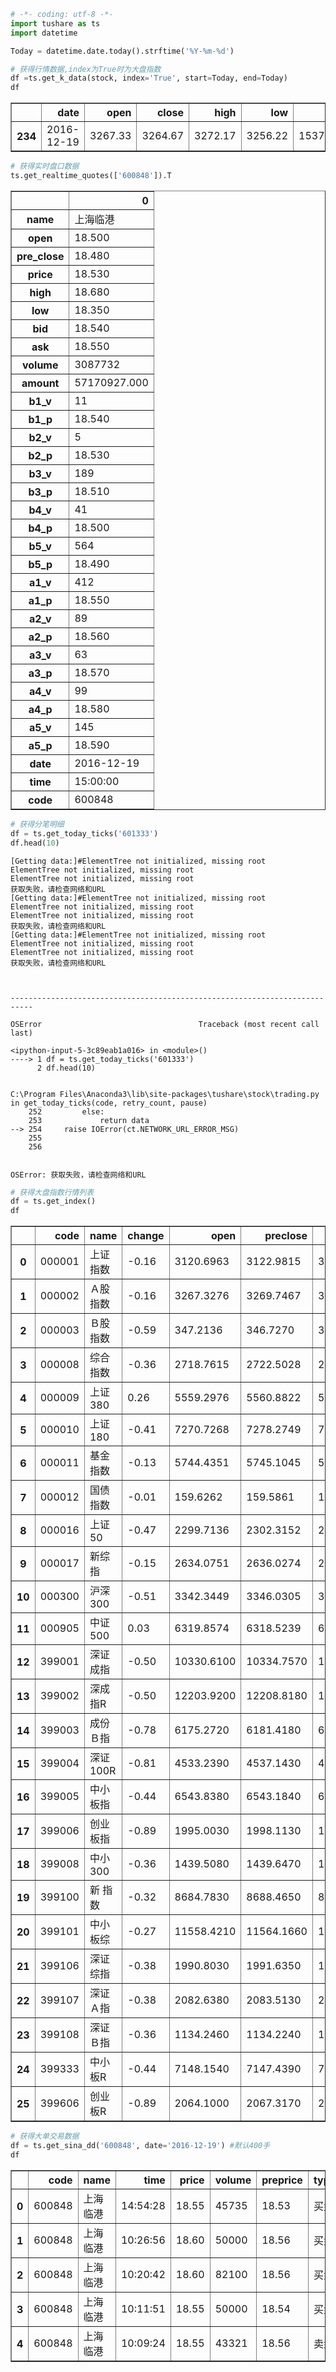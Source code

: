 

```python
# -*- coding: utf-8 -*-
import tushare as ts
import datetime

Today = datetime.date.today().strftime('%Y-%m-%d')

# 获得行情数据,index为True时为大盘指数
df =ts.get_k_data(stock, index='True', start=Today, end=Today)
df
```




<div>
<table border="1" class="dataframe">
  <thead>
    <tr style="text-align: right;">
      <th></th>
      <th>date</th>
      <th>open</th>
      <th>close</th>
      <th>high</th>
      <th>low</th>
      <th>volume</th>
      <th>code</th>
    </tr>
  </thead>
  <tbody>
    <tr>
      <th>234</th>
      <td>2016-12-19</td>
      <td>3267.33</td>
      <td>3264.67</td>
      <td>3272.17</td>
      <td>3256.22</td>
      <td>153742399.0</td>
      <td>sh000002</td>
    </tr>
  </tbody>
</table>
</div>




```python
# 获得实时盘口数据
ts.get_realtime_quotes(['600848']).T
```




<div>
<table border="1" class="dataframe">
  <thead>
    <tr style="text-align: right;">
      <th></th>
      <th>0</th>
    </tr>
  </thead>
  <tbody>
    <tr>
      <th>name</th>
      <td>上海临港</td>
    </tr>
    <tr>
      <th>open</th>
      <td>18.500</td>
    </tr>
    <tr>
      <th>pre_close</th>
      <td>18.480</td>
    </tr>
    <tr>
      <th>price</th>
      <td>18.530</td>
    </tr>
    <tr>
      <th>high</th>
      <td>18.680</td>
    </tr>
    <tr>
      <th>low</th>
      <td>18.350</td>
    </tr>
    <tr>
      <th>bid</th>
      <td>18.540</td>
    </tr>
    <tr>
      <th>ask</th>
      <td>18.550</td>
    </tr>
    <tr>
      <th>volume</th>
      <td>3087732</td>
    </tr>
    <tr>
      <th>amount</th>
      <td>57170927.000</td>
    </tr>
    <tr>
      <th>b1_v</th>
      <td>11</td>
    </tr>
    <tr>
      <th>b1_p</th>
      <td>18.540</td>
    </tr>
    <tr>
      <th>b2_v</th>
      <td>5</td>
    </tr>
    <tr>
      <th>b2_p</th>
      <td>18.530</td>
    </tr>
    <tr>
      <th>b3_v</th>
      <td>189</td>
    </tr>
    <tr>
      <th>b3_p</th>
      <td>18.510</td>
    </tr>
    <tr>
      <th>b4_v</th>
      <td>41</td>
    </tr>
    <tr>
      <th>b4_p</th>
      <td>18.500</td>
    </tr>
    <tr>
      <th>b5_v</th>
      <td>564</td>
    </tr>
    <tr>
      <th>b5_p</th>
      <td>18.490</td>
    </tr>
    <tr>
      <th>a1_v</th>
      <td>412</td>
    </tr>
    <tr>
      <th>a1_p</th>
      <td>18.550</td>
    </tr>
    <tr>
      <th>a2_v</th>
      <td>89</td>
    </tr>
    <tr>
      <th>a2_p</th>
      <td>18.560</td>
    </tr>
    <tr>
      <th>a3_v</th>
      <td>63</td>
    </tr>
    <tr>
      <th>a3_p</th>
      <td>18.570</td>
    </tr>
    <tr>
      <th>a4_v</th>
      <td>99</td>
    </tr>
    <tr>
      <th>a4_p</th>
      <td>18.580</td>
    </tr>
    <tr>
      <th>a5_v</th>
      <td>145</td>
    </tr>
    <tr>
      <th>a5_p</th>
      <td>18.590</td>
    </tr>
    <tr>
      <th>date</th>
      <td>2016-12-19</td>
    </tr>
    <tr>
      <th>time</th>
      <td>15:00:00</td>
    </tr>
    <tr>
      <th>code</th>
      <td>600848</td>
    </tr>
  </tbody>
</table>
</div>




```python
# 获得分笔明细
df = ts.get_today_ticks('601333')
df.head(10)
```

    [Getting data:]#ElementTree not initialized, missing root
    ElementTree not initialized, missing root
    ElementTree not initialized, missing root
    获取失败，请检查网络和URL
    [Getting data:]#ElementTree not initialized, missing root
    ElementTree not initialized, missing root
    ElementTree not initialized, missing root
    获取失败，请检查网络和URL
    [Getting data:]#ElementTree not initialized, missing root
    ElementTree not initialized, missing root
    ElementTree not initialized, missing root
    获取失败，请检查网络和URL
    


    ---------------------------------------------------------------------------

    OSError                                   Traceback (most recent call last)

    <ipython-input-5-3c89eab1a016> in <module>()
    ----> 1 df = ts.get_today_ticks('601333')
          2 df.head(10)
    

    C:\Program Files\Anaconda3\lib\site-packages\tushare\stock\trading.py in get_today_ticks(code, retry_count, pause)
        252         else:
        253             return data
    --> 254     raise IOError(ct.NETWORK_URL_ERROR_MSG)
        255 
        256 
    

    OSError: 获取失败，请检查网络和URL



```python
# 获得大盘指数行情列表
df = ts.get_index()
df
```




<div>
<table border="1" class="dataframe">
  <thead>
    <tr style="text-align: right;">
      <th></th>
      <th>code</th>
      <th>name</th>
      <th>change</th>
      <th>open</th>
      <th>preclose</th>
      <th>close</th>
      <th>high</th>
      <th>low</th>
      <th>volume</th>
      <th>amount</th>
    </tr>
  </thead>
  <tbody>
    <tr>
      <th>0</th>
      <td>000001</td>
      <td>上证指数</td>
      <td>-0.16</td>
      <td>3120.6963</td>
      <td>3122.9815</td>
      <td>3118.0846</td>
      <td>3125.2840</td>
      <td>3110.0817</td>
      <td>154169716</td>
      <td>1745.0024</td>
    </tr>
    <tr>
      <th>1</th>
      <td>000002</td>
      <td>Ａ股指数</td>
      <td>-0.16</td>
      <td>3267.3276</td>
      <td>3269.7467</td>
      <td>3264.6737</td>
      <td>3272.1723</td>
      <td>3256.2203</td>
      <td>153742399</td>
      <td>1741.8285</td>
    </tr>
    <tr>
      <th>2</th>
      <td>000003</td>
      <td>Ｂ股指数</td>
      <td>-0.59</td>
      <td>347.2136</td>
      <td>346.7270</td>
      <td>344.6643</td>
      <td>347.2136</td>
      <td>344.4838</td>
      <td>427318</td>
      <td>3.1739</td>
    </tr>
    <tr>
      <th>3</th>
      <td>000008</td>
      <td>综合指数</td>
      <td>-0.36</td>
      <td>2718.7615</td>
      <td>2722.5028</td>
      <td>2712.7597</td>
      <td>2719.5762</td>
      <td>2706.1228</td>
      <td>34283078</td>
      <td>362.3441</td>
    </tr>
    <tr>
      <th>4</th>
      <td>000009</td>
      <td>上证380</td>
      <td>0.26</td>
      <td>5559.2976</td>
      <td>5560.8822</td>
      <td>5575.0965</td>
      <td>5578.7082</td>
      <td>5543.6599</td>
      <td>37615901</td>
      <td>418.4614</td>
    </tr>
    <tr>
      <th>5</th>
      <td>000010</td>
      <td>上证180</td>
      <td>-0.41</td>
      <td>7270.7268</td>
      <td>7278.2749</td>
      <td>7248.1404</td>
      <td>7280.5392</td>
      <td>7239.1397</td>
      <td>56185766</td>
      <td>560.8394</td>
    </tr>
    <tr>
      <th>6</th>
      <td>000011</td>
      <td>基金指数</td>
      <td>-0.13</td>
      <td>5744.4351</td>
      <td>5745.1045</td>
      <td>5737.6042</td>
      <td>5745.6978</td>
      <td>5733.1554</td>
      <td>16142759</td>
      <td>421.3481</td>
    </tr>
    <tr>
      <th>7</th>
      <td>000012</td>
      <td>国债指数</td>
      <td>-0.01</td>
      <td>159.6262</td>
      <td>159.5861</td>
      <td>159.5738</td>
      <td>159.6560</td>
      <td>159.5421</td>
      <td>724217</td>
      <td>7.3236</td>
    </tr>
    <tr>
      <th>8</th>
      <td>000016</td>
      <td>上证50</td>
      <td>-0.47</td>
      <td>2299.7136</td>
      <td>2302.3152</td>
      <td>2291.3842</td>
      <td>2303.6854</td>
      <td>2288.3022</td>
      <td>24162297</td>
      <td>239.9928</td>
    </tr>
    <tr>
      <th>9</th>
      <td>000017</td>
      <td>新综指</td>
      <td>-0.15</td>
      <td>2634.0751</td>
      <td>2636.0274</td>
      <td>2631.9883</td>
      <td>2638.0382</td>
      <td>2625.1682</td>
      <td>152506868</td>
      <td>1723.7991</td>
    </tr>
    <tr>
      <th>10</th>
      <td>000300</td>
      <td>沪深300</td>
      <td>-0.51</td>
      <td>3342.3449</td>
      <td>3346.0305</td>
      <td>3328.9827</td>
      <td>3344.8584</td>
      <td>3324.9986</td>
      <td>81640678</td>
      <td>860.9569</td>
    </tr>
    <tr>
      <th>11</th>
      <td>000905</td>
      <td>中证500</td>
      <td>0.03</td>
      <td>6319.8574</td>
      <td>6318.5239</td>
      <td>6320.7324</td>
      <td>6330.3823</td>
      <td>6297.3666</td>
      <td>62579158</td>
      <td>701.8056</td>
    </tr>
    <tr>
      <th>12</th>
      <td>399001</td>
      <td>深证成指</td>
      <td>-0.50</td>
      <td>10330.6100</td>
      <td>10334.7570</td>
      <td>10283.1640</td>
      <td>10330.6100</td>
      <td>10262.6880</td>
      <td>15843201398</td>
      <td>2251.1279</td>
    </tr>
    <tr>
      <th>13</th>
      <td>399002</td>
      <td>深成指R</td>
      <td>-0.50</td>
      <td>12203.9200</td>
      <td>12208.8180</td>
      <td>12147.8700</td>
      <td>12203.9200</td>
      <td>12123.6800</td>
      <td>6556349056</td>
      <td>804.9444</td>
    </tr>
    <tr>
      <th>14</th>
      <td>399003</td>
      <td>成份Ｂ指</td>
      <td>-0.78</td>
      <td>6175.2720</td>
      <td>6181.4180</td>
      <td>6133.4370</td>
      <td>6186.9140</td>
      <td>6133.4370</td>
      <td>10470891</td>
      <td>0.7977</td>
    </tr>
    <tr>
      <th>15</th>
      <td>399004</td>
      <td>深证100R</td>
      <td>-0.81</td>
      <td>4533.2390</td>
      <td>4537.1430</td>
      <td>4500.4960</td>
      <td>4533.2390</td>
      <td>4492.5420</td>
      <td>2501991809</td>
      <td>308.6945</td>
    </tr>
    <tr>
      <th>16</th>
      <td>399005</td>
      <td>中小板指</td>
      <td>-0.44</td>
      <td>6543.8380</td>
      <td>6543.1840</td>
      <td>6514.0970</td>
      <td>6547.3230</td>
      <td>6506.6710</td>
      <td>1023477597</td>
      <td>156.0036</td>
    </tr>
    <tr>
      <th>17</th>
      <td>399006</td>
      <td>创业板指</td>
      <td>-0.89</td>
      <td>1995.0030</td>
      <td>1998.1130</td>
      <td>1980.4100</td>
      <td>1995.0030</td>
      <td>1976.7700</td>
      <td>629146748</td>
      <td>113.4235</td>
    </tr>
    <tr>
      <th>18</th>
      <td>399008</td>
      <td>中小300</td>
      <td>-0.36</td>
      <td>1439.5080</td>
      <td>1439.6470</td>
      <td>1434.4530</td>
      <td>1439.7780</td>
      <td>1432.1430</td>
      <td>3024388905</td>
      <td>389.1737</td>
    </tr>
    <tr>
      <th>19</th>
      <td>399100</td>
      <td>新 指 数</td>
      <td>-0.32</td>
      <td>8684.7830</td>
      <td>8688.4650</td>
      <td>8660.3400</td>
      <td>8684.7830</td>
      <td>8640.7150</td>
      <td>15547638506</td>
      <td>2224.9370</td>
    </tr>
    <tr>
      <th>20</th>
      <td>399101</td>
      <td>中小板综</td>
      <td>-0.27</td>
      <td>11558.4210</td>
      <td>11564.1660</td>
      <td>11532.7100</td>
      <td>11559.5680</td>
      <td>11510.9390</td>
      <td>6338526071</td>
      <td>934.0692</td>
    </tr>
    <tr>
      <th>21</th>
      <td>399106</td>
      <td>深证综指</td>
      <td>-0.38</td>
      <td>1990.8030</td>
      <td>1991.6350</td>
      <td>1984.1010</td>
      <td>1990.8030</td>
      <td>1979.5610</td>
      <td>15843201398</td>
      <td>2251.1279</td>
    </tr>
    <tr>
      <th>22</th>
      <td>399107</td>
      <td>深证Ａ指</td>
      <td>-0.38</td>
      <td>2082.6380</td>
      <td>2083.5130</td>
      <td>2075.6300</td>
      <td>2082.6380</td>
      <td>2070.8540</td>
      <td>15818453212</td>
      <td>2249.5239</td>
    </tr>
    <tr>
      <th>23</th>
      <td>399108</td>
      <td>深证Ｂ指</td>
      <td>-0.36</td>
      <td>1134.2460</td>
      <td>1134.2240</td>
      <td>1130.0900</td>
      <td>1134.3430</td>
      <td>1129.0110</td>
      <td>24748186</td>
      <td>1.6040</td>
    </tr>
    <tr>
      <th>24</th>
      <td>399333</td>
      <td>中小板R</td>
      <td>-0.44</td>
      <td>7148.1540</td>
      <td>7147.4390</td>
      <td>7115.6670</td>
      <td>7151.9600</td>
      <td>7107.5550</td>
      <td>1023477597</td>
      <td>156.0036</td>
    </tr>
    <tr>
      <th>25</th>
      <td>399606</td>
      <td>创业板R</td>
      <td>-0.89</td>
      <td>2064.1000</td>
      <td>2067.3170</td>
      <td>2049.0010</td>
      <td>2064.1000</td>
      <td>2045.2340</td>
      <td>629146748</td>
      <td>113.4235</td>
    </tr>
  </tbody>
</table>
</div>




```python
# 获得大单交易数据
df = ts.get_sina_dd('600848', date='2016-12-19') #默认400手
df
```




<div>
<table border="1" class="dataframe">
  <thead>
    <tr style="text-align: right;">
      <th></th>
      <th>code</th>
      <th>name</th>
      <th>time</th>
      <th>price</th>
      <th>volume</th>
      <th>preprice</th>
      <th>type</th>
    </tr>
  </thead>
  <tbody>
    <tr>
      <th>0</th>
      <td>600848</td>
      <td>上海临港</td>
      <td>14:54:28</td>
      <td>18.55</td>
      <td>45735</td>
      <td>18.53</td>
      <td>买盘</td>
    </tr>
    <tr>
      <th>1</th>
      <td>600848</td>
      <td>上海临港</td>
      <td>10:26:56</td>
      <td>18.60</td>
      <td>50000</td>
      <td>18.56</td>
      <td>买盘</td>
    </tr>
    <tr>
      <th>2</th>
      <td>600848</td>
      <td>上海临港</td>
      <td>10:20:42</td>
      <td>18.60</td>
      <td>82100</td>
      <td>18.56</td>
      <td>买盘</td>
    </tr>
    <tr>
      <th>3</th>
      <td>600848</td>
      <td>上海临港</td>
      <td>10:11:51</td>
      <td>18.55</td>
      <td>50000</td>
      <td>18.54</td>
      <td>买盘</td>
    </tr>
    <tr>
      <th>4</th>
      <td>600848</td>
      <td>上海临港</td>
      <td>10:09:24</td>
      <td>18.55</td>
      <td>43321</td>
      <td>18.56</td>
      <td>卖盘</td>
    </tr>
  </tbody>
</table>
</div>




```python

```
